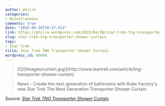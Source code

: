 ```yaml
---
author: philrw
categories:
- Miscellaneous
comments: true
date: "2015-04-30T20:27:41Z"
link: https://philrw.wordpress.com/2015/04/30/star-trek-tng-transporter-shower-curtain/
slug: star-trek-tng-transporter-shower-curtain
tags:
- Star Trek
title: Star Trek TNG Transporter Shower Curtain
wordpress_id: 85698
---
```


<blockquote>[![](/images/curtain.jpg)](http://www.startrek.com/article/tng-transporter-shower-curtain)</blockquote>




<blockquote>News - Create the next generation of bathrooms with Robe Factory's new Star Trek The Next Generation Transporter Shower Curtain.</blockquote>


Source: _[Star Trek TNG Transporter Shower Curtain](http://www.startrek.com/article/tng-transporter-shower-curtain)_
